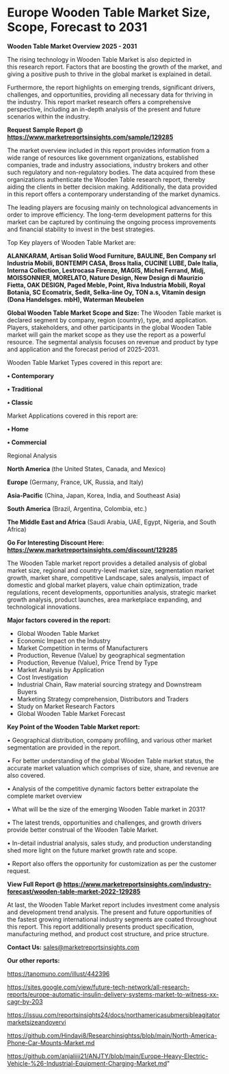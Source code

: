 # Europe Wooden Table Market Size, Scope, Forecast to 2031

<Strong> Wooden Table Market Overview 2025 - 2031</strong>

The rising technology in Wooden Table Market is also depicted in this research report. Factors that are boosting the growth of the market, and giving a positive push to thrive in the global market is explained in detail.

Furthermore, the report highlights on emerging trends, significant drivers, challenges, and opportunities, providing all necessary data for thriving in the industry. This report market research offers a comprehensive perspective, including an in-depth analysis of the present and future scenarios within the industry.

<strong>Request Sample Report @ <a href=https://www.marketreportsinsights.com/sample/129285>https://www.marketreportsinsights.com/sample/129285</a></strong>

The market overview included in this report provides information from a wide range of resources like government organizations, established companies, trade and industry associations, industry brokers and other such regulatory and non-regulatory bodies. The data acquired from these organizations authenticate the Wooden Table research report, thereby aiding the clients in better decision making. Additionally, the data provided in this report offers a contemporary understanding of the market dynamics.

The leading players are focusing mainly on technological advancements in order to improve efficiency. The long-term development patterns for this market can be captured by continuing the ongoing process improvements and financial stability to invest in the best strategies.

Top Key players of Wooden Table Market are:

<strong>ALANKARAM, Artisan Solid Wood Furniture, BAULINE, Ben Company srl Industria Mobili, BONTEMPI CASA, Bross Italia, CUCINE LUBE, Dale Italia, Interna Collection, Lestrocasa Firenze, MAGIS, Michel Ferrand, Midj, MOISSONNIER, MORELATO, Nature Design, New Design di Maurizio Fietta, OAK DESIGN, Paged Meble, Point, Riva Industria Mobili, Royal Botania, SC Ecomatrix, Sedit, Selka-line Oy, TON a.s, Vitamin design (Dona Handelsges. mbH), Waterman Meubelen</strong>

<strong><b>Global Wooden Table Market Scope and Size:</b></strong>
The Wooden Table market is declared segment by company, region (country), type, and application. Players, stakeholders, and other participants in the global Wooden Table market will gain the market scope as they use the report as a powerful resource. The segmental analysis focuses on revenue and product by type and application and the forecast period of 2025-2031.

Wooden Table Market Types covered in this report are:

<strong>• Contemporary

• Traditional

• Classic</strong>

Market Applications covered in this report are:

<strong>• Home

• Commercial</strong> 

Regional Analysis

<strong>North America</strong> (the United States, Canada, and Mexico)

<strong>Europe</strong> (Germany, France, UK, Russia, and Italy)

<strong>Asia-Pacific</strong> (China, Japan, Korea, India, and Southeast Asia)

<strong>South America</strong> (Brazil, Argentina, Colombia, etc.)

<strong>The Middle East and Africa</strong> (Saudi Arabia, UAE, Egypt, Nigeria, and South Africa)

<strong>Go For Interesting Discount Here: <a href=https://www.marketreportsinsights.com/discount/129285>https://www.marketreportsinsights.com/discount/129285</a></strong>

The Wooden Table market report provides a detailed analysis of global market size, regional and country-level market size, segmentation market growth, market share, competitive Landscape, sales analysis, impact of domestic and global market players, value chain optimization, trade regulations, recent developments, opportunities analysis, strategic market growth analysis, product launches, area marketplace expanding, and technological innovations.

<strong><b>Major factors covered in the report:</b></strong>
<ul>
  <li>Global Wooden Table Market </li>
  <li>Economic Impact on the Industry</li>
  <li>Market Competition in terms of Manufacturers</li>
  <li>Production, Revenue (Value) by geographical segmentation</li>
  <li>Production, Revenue (Value), Price Trend by Type</li>
  <li>Market Analysis by Application</li>
  <li>Cost Investigation</li>
  <li>Industrial Chain, Raw material sourcing strategy and Downstream Buyers</li>
  <li>Marketing Strategy comprehension, Distributors and Traders</li>
  <li>Study on Market Research Factors</li>
  <li>Global Wooden Table Market Forecast</li>
</ul>

<strong><b>Key Point of the Wooden Table Market report:</b></strong>

• Geographical distribution, company profiling, and various other market segmentation are provided in the report.

• For better understanding of the global Wooden Table market status, the accurate market valuation which comprises of size, share, and revenue are also covered.

• Analysis of the competitive dynamic factors better extrapolate the complete market overview

• What will be the size of the emerging Wooden Table market in 2031?

• The latest trends, opportunities and challenges, and growth drivers provide better construal of the Wooden Table Market.

• In-detail industrial analysis, sales study, and production understanding shed more light on the future market growth rate and scope.

• Report also offers the opportunity for customization as per the customer request.

<strong><b>View Full Report @ <a href=https://www.marketreportsinsights.com/industry-forecast/wooden-table-market-2022-129285>https://www.marketreportsinsights.com/industry-forecast/wooden-table-market-2022-129285</a></b></strong>


At last, the Wooden Table Market report includes investment come analysis and development trend analysis. The present and future opportunities of the fastest growing international industry segments are coated throughout this report. This report additionally presents product specification, manufacturing method, and product cost structure, and price structure.

<strong>Contact Us:</strong>
sales@marketreportsinsights.com

<strong>Our other reports:</strong>

<a href=https://tanomuno.com/illust/442396>https://tanomuno.com/illust/442396</a>

<a href=https://sites.google.com/view/future-tech-network/all-research-reports/europe-automatic-insulin-delivery-systems-market-to-witness-xx-cagr-by-203>https://sites.google.com/view/future-tech-network/all-research-reports/europe-automatic-insulin-delivery-systems-market-to-witness-xx-cagr-by-203</a>

<a href=https://issuu.com/reportsinsights24/docs/northamericasubmersibleagitatormarketsizeandovervi>https://issuu.com/reportsinsights24/docs/northamericasubmersibleagitatormarketsizeandovervi</a>

<a href=https://github.com/Hindavi8/Researchinsightss/blob/main/North-America-Phone-Car-Mounts-Market.md>https://github.com/Hindavi8/Researchinsightss/blob/main/North-America-Phone-Car-Mounts-Market.md</a>

<a href=https://github.com/anjaliiii21/ANJTY/blob/main/Europe-Heavy-Electric-Vehicle-%26-Industrial-Equipment-Charging-Market.md>https://github.com/anjaliiii21/ANJTY/blob/main/Europe-Heavy-Electric-Vehicle-%26-Industrial-Equipment-Charging-Market.md</a>"
